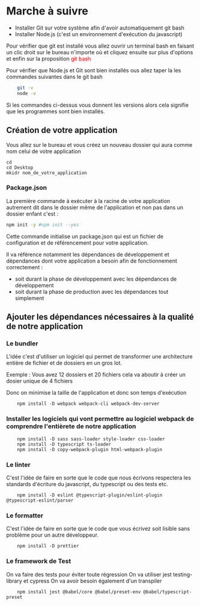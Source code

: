 # Marche à suivre

- Installer Git sur votre système afin d'avoir automatiquement git bash
- Installer Node.js (c'est un environnement d'exécution du javascript)

Pour vérifier que git est installé vous allez ouvrir un terminal bash en faisant
un clic droit sur le bureau n'importe où et cliquez ensuite sur plus d'options
et enfin sur la proposition <font color="red">git bash</font>

Pour vérifier que Node.js et Git sont bien installés ous allez taper la les
commandes suivantes dans le git bash

```bash
    git -v
    node -v
```

Si les commandes ci-dessus vous donnent les versions alors cela signifie que les
programmes sont bien installés.

## Création de votre application

Vous allez sur le bureau et vous créez un nouveau dossier qui aura comme nom
celui de votre application

```
cd
cd Desktop
mkidr nom_de_votre_application
```

### Package.json

La première commande à exécuter à la racine de votre application autrement dit
dans le dossier même de l'application et non pas dans un dossier enfant c'est :

```bash
npm init -y #npm init --yes

```

Cette commande initialise un package.json qui est un fichier de configuration et
de référencement pour votre application.

Il va référence notamment les dépendances de développement et dépendances dont
votre application a besoin afin de fonctionnement correctement :

- soit durant la phase de développement avec les dépendances de développement
- soit durant la phase de production avec les dépendances tout simplement

## Ajouter les dépendances nécessaires à la qualité de notre application

### Le bundler

L'idée c'est d'utiliser un logiciel qui permet de transformer une architecture
entière de fichier et de dossiers en un gros lot.

Exemple : Vous avez 12 dossiers et 20 fichiers cela va aboutir à créer un dosier
unique de 4 fichiers

Donc on minimise la taille de l'application et donc son temps d'exécution

```
    npm install -D webpack webpack-cli webpack-dev-server
```

### Installer les logiciels qui vont permettre au logiciel webpack de comprendre l'entièrete de notre application

```
    npm install -D sass sass-loader style-loader css-loader
    npm install -D typescript ts-loader
    npm install -D copy-webpack-plugin html-webpack-plugin
```

### Le linter

C'est l'idée de faire en sorte que le code que nous écrivons respectera les
standards d'écriture du javascript, du typescript ou des tests etc.

```
    npm install -D eslint @typescript-plugin/eslint-plugin @typescript-eslint/parser
```

### Le formatter

C'est l'idée de faire en sorte que le code que vous écrivez soit lisible sans
problème pour un autre développeur.

```
    npm install -D prettier
```

### Le framework de Test

On va faire des tests pour éviter toute régression On va utiliser jest
testing-library et cypress On va avoir besoin également d'un transpiler

```
    npm install jest @babel/core @babel/preset-env @babel/typescript-preset
```
